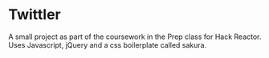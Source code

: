 
# Twittler

A small project as part of the coursework in the Prep class for Hack Reactor.
Uses Javascript, jQuery and a css boilerplate called sakura.

